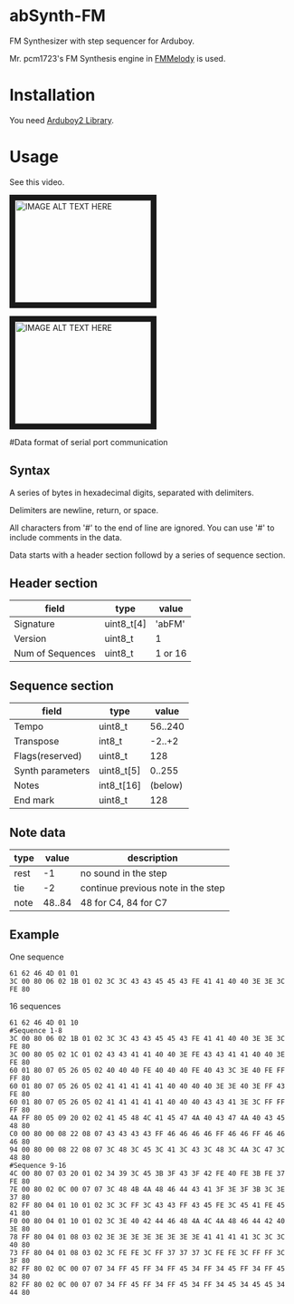 # abSynth-FM
FM Synthesizer with step sequencer for Arduboy.

Mr. pcm1723's FM Synthesis engine in [FMMelody](http://www.geocities.jp/pcm1723/html/fmmelody.htm) is used.
# Installation
You need [Arduboy2 Library](https://github.com/MLXXXp/Arduboy2).

# Usage
See this video.

<a href="http://www.youtube.com/watch?feature=player_embedded&v=sLkr5ASdnj8" target="_blank"><img src="http://img.youtube.com/vi/sLkr5ASdnj8/0.jpg" alt="IMAGE ALT TEXT HERE" width="240" height="180" border="10" /></a>

<a href="http://www.youtube.com/watch?feature=player_embedded&v=x0wAuAnk9Uw" target="_blank"><img src="http://img.youtube.com/vi/x0wAuAnk9Uw/0.jpg" alt="IMAGE ALT TEXT HERE" width="240" height="180" border="10" /></a>

#Data format of serial port communication

## Syntax

A series of bytes in hexadecimal digits, separated with delimiters.

Delimiters are newline, return, or space.

All characters from '#' to the end of line are ignored. You can use '#' to include comments in the data.

Data starts with a header section followd by a series of sequence section.

## Header section

|field           |type      |value  |
|----------------|----------|-------|
|Signature       |uint8_t[4]|'abFM' |
|Version         |uint8_t   |1      |
|Num of Sequences|uint8_t   |1 or 16|

## Sequence section

|field           |type      |value  |
|----------------|----------|-------|
|Tempo           |uint8_t   |56..240|
|Transpose       |int8_t    |-2..+2 |
|Flags(reserved) |uint8_t   |128    |
|Synth parameters|uint8_t[5]|0..255 |
|Notes           |int8_t[16]|(below)|
|End mark        |uint8_t   |128    |

## Note data

|type|value |description                        |
|----|------|-----------------------------------|
|rest|-1    |no sound in the step               |
|tie |-2    |continue previous note in the step |
|note|48..84|48 for C4, 84 for C7               |

## Example

One sequence
```
61 62 46 4D 01 01
3C 00 80 06 02 1B 01 02 3C 3C 43 43 45 45 43 FE 41 41 40 40 3E 3E 3C FE 80
```

16 sequences
```
61 62 46 4D 01 10
#Sequence 1-8
3C 00 80 06 02 1B 01 02 3C 3C 43 43 45 45 43 FE 41 41 40 40 3E 3E 3C FE 80
3C 00 80 05 02 1C 01 02 43 43 41 41 40 40 3E FE 43 43 41 41 40 40 3E FE 80
60 01 80 07 05 26 05 02 40 40 40 FE 40 40 40 FE 40 43 3C 3E 40 FE FF FF 80
60 01 80 07 05 26 05 02 41 41 41 41 41 40 40 40 40 3E 3E 40 3E FF 43 FE 80
60 01 80 07 05 26 05 02 41 41 41 41 41 40 40 40 43 43 41 3E 3C FF FF FF 80
4A FF 80 05 09 20 02 02 41 45 48 4C 41 45 47 4A 40 43 47 4A 40 43 45 48 80
C0 00 80 00 08 22 08 07 43 43 43 43 FF 46 46 46 46 FF 46 46 FF 46 46 46 80
94 00 80 00 08 22 08 07 3C 48 3C 45 3C 41 3C 43 3C 48 3C 4A 3C 47 3C 48 80
#Sequence 9-16
4C 00 80 07 03 20 01 02 34 39 3C 45 3B 3F 43 3F 42 FE 40 FE 3B FE 37 FE 80
7E 00 80 02 0C 00 07 07 3C 48 4B 4A 48 46 44 43 41 3F 3E 3F 3B 3C 3E 37 80
82 FF 80 04 01 10 01 02 3C 3C FF 3C 43 43 FF 43 45 FE 3C 45 41 FE 45 41 80
F0 00 80 04 01 10 01 02 3C 3E 40 42 44 46 48 4A 4C 4A 48 46 44 42 40 3E 80
78 FF 80 04 01 08 03 02 3E 3E 3E 3E 3E 3E 3E 3E 41 41 41 41 3C 3C 3C 40 80
73 FF 80 04 01 08 03 02 3C FE FE 3C FF 37 37 37 3C FE FE 3C FF FF 3C 3F 80
82 FF 80 02 0C 00 07 07 34 FF 45 FF 34 FF 45 34 FF 34 45 FF 34 FF 45 34 80
82 FF 80 02 0C 00 07 07 34 FF 45 FF 34 FF 45 34 FF 34 45 34 45 45 34 44 80
```
